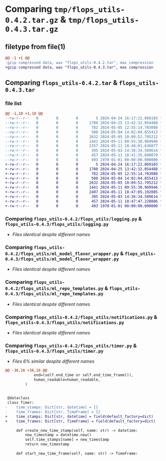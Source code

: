 # Comparing `tmp/flops_utils-0.4.2.tar.gz` & `tmp/flops_utils-0.4.3.tar.gz`

## filetype from file(1)

```diff
@@ -1 +1 @@
-gzip compressed data, was "flops_utils-0.4.2.tar", max compression
+gzip compressed data, was "flops_utils-0.4.3.tar", max compression
```

## Comparing `flops_utils-0.4.2.tar` & `flops_utils-0.4.3.tar`

### file list

```diff
@@ -1,10 +1,10 @@
--rw-r--r--   0        0        0        5 2024-04-24 16:17:22.069103 flops_utils-0.4.2/README.md
--rw-r--r--   0        0        0     1700 2024-04-25 13:42:32.054488 flops_utils-0.4.2/flops_utils/logging.py
--rw-r--r--   0        0        0      782 2024-05-05 12:55:14.703088 flops_utils-0.4.2/flops_utils/ml_model_flavor_wrapper.py
--rw-r--r--   0        0        0      500 2024-05-04 14:02:04.855413 flops_utils-0.4.2/flops_utils/ml_repo_files_wrapper.py
--rw-r--r--   0        0        0     2632 2024-05-05 10:09:52.795212 flops_utils-0.4.2/flops_utils/ml_repo_templates.py
--rw-r--r--   0        0        0     1441 2024-05-11 09:55:30.969946 flops_utils-0.4.2/flops_utils/notifications.py
--rw-r--r--   0        0        0     2357 2024-05-11 18:40:01.636077 flops_utils-0.4.2/flops_utils/timer.py
--rw-r--r--   0        0        0      395 2024-05-03 14:36:34.589614 flops_utils-0.4.2/flops_utils/types.py
--rw-r--r--   0        0        0      457 2024-05-11 18:41:35.680079 flops_utils-0.4.2/pyproject.toml
--rw-r--r--   0        0        0      493 1970-01-01 00:00:00.000000 flops_utils-0.4.2/PKG-INFO
+-rw-r--r--   0        0        0        5 2024-04-24 16:17:22.069103 flops_utils-0.4.3/README.md
+-rw-r--r--   0        0        0     1700 2024-04-25 13:42:32.054488 flops_utils-0.4.3/flops_utils/logging.py
+-rw-r--r--   0        0        0      782 2024-05-05 12:55:14.703088 flops_utils-0.4.3/flops_utils/ml_model_flavor_wrapper.py
+-rw-r--r--   0        0        0      500 2024-05-04 14:02:04.855413 flops_utils-0.4.3/flops_utils/ml_repo_files_wrapper.py
+-rw-r--r--   0        0        0     2632 2024-05-05 10:09:52.795212 flops_utils-0.4.3/flops_utils/ml_repo_templates.py
+-rw-r--r--   0        0        0     1441 2024-05-11 09:55:30.969946 flops_utils-0.4.3/flops_utils/notifications.py
+-rw-r--r--   0        0        0     2407 2024-05-11 18:47:05.192085 flops_utils-0.4.3/flops_utils/timer.py
+-rw-r--r--   0        0        0      395 2024-05-03 14:36:34.589614 flops_utils-0.4.3/flops_utils/types.py
+-rw-r--r--   0        0        0      457 2024-05-11 18:47:47.228086 flops_utils-0.4.3/pyproject.toml
+-rw-r--r--   0        0        0      493 1970-01-01 00:00:00.000000 flops_utils-0.4.3/PKG-INFO
```

### Comparing `flops_utils-0.4.2/flops_utils/logging.py` & `flops_utils-0.4.3/flops_utils/logging.py`

 * *Files identical despite different names*

### Comparing `flops_utils-0.4.2/flops_utils/ml_model_flavor_wrapper.py` & `flops_utils-0.4.3/flops_utils/ml_model_flavor_wrapper.py`

 * *Files identical despite different names*

### Comparing `flops_utils-0.4.2/flops_utils/ml_repo_templates.py` & `flops_utils-0.4.3/flops_utils/ml_repo_templates.py`

 * *Files identical despite different names*

### Comparing `flops_utils-0.4.2/flops_utils/notifications.py` & `flops_utils-0.4.3/flops_utils/notifications.py`

 * *Files identical despite different names*

### Comparing `flops_utils-0.4.2/flops_utils/timer.py` & `flops_utils-0.4.3/flops_utils/timer.py`

 * *Files 6% similar despite different names*

```diff
@@ -36,16 +36,16 @@
             end=(self.end_time or self.end_time_frame()),
             human_readable=human_readable,
         )
 
 
 @dataclass
 class Timer:
-    time_stamps: Dict[str, datetime] = {}
-    time_frames: Dict[str, TimeFrame] = {}
+    time_stamps: Dict[str, datetime] = field(default_factory=dict)
+    time_frames: Dict[str, TimeFrame] = field(default_factory=dict)
 
     def create_new_time_stamp(self, name: str) -> datetime:
         new_timestamp = datetime.now()
         self.time_stamps[name] = new_timestamp
         return new_timestamp
 
     def start_new_time_frame(self, name: str) -> TimeFrame:
```

